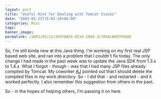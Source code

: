 ```yaml
---
layout: post
title: "Useful Hint for Dealing with Tomcat Issues"
date: "2003-03-21T15:03:19+06:00"
categories: Misc 
tags: 
banner_image: 
permalink: /2003/03/21/395FAB54-9234-1904-1C705ACA097050A5
---
```


So, I'm still kinda new at this Java thing. I'm working on my first real JSP based web site, and ran into a problem that I couldn't fix today. The only change I had made in the past week was to update the  Java SDK from 1.3.x to 1.4.x. What I forgot - though - was that I had many JSP files already compiled by Tomcat. My coworker <a href="http://cephas.net/blog/">AJ</a> pointed out that I should delete the compiled files in my work directory. So - I did that - and restarted - and it worked perfectly. I also remember this suggestion from others in the past.

So - in the hopes of helping others, I'm passing it on here.